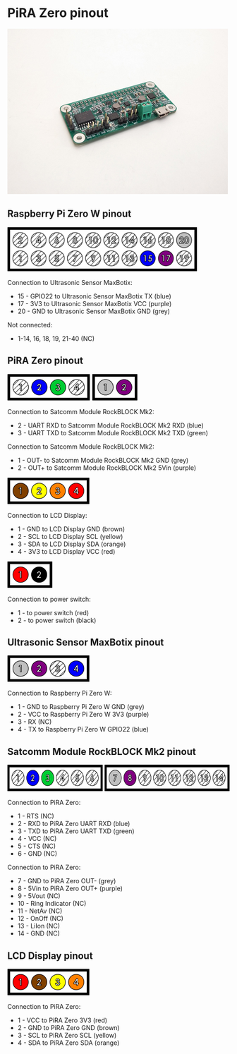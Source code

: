 # PiRA Zero pinout

<img src="/PiRA%20Zero%20pinout/pics/IMG_20171025_102748.jpg"  width="500px" height="375px">

## Raspberry Pi Zero W pinout

<img src="/PiRA%20Zero%20pinout/pics/Raspberry%20Pi%20Zero%20W%20pinout%202x10.png"  height="100px">

Connection to Ultrasonic Sensor MaxBotix:
 * 15 - GPIO22 to Ultrasonic Sensor MaxBotix TX (blue)
 * 17 - 3V3 to Ultrasonic Sensor MaxBotix VCC (purple)
 * 20 - GND to Ultrasonic Sensor MaxBotix GND (grey)

Not connected:
 * 1-14, 16, 18, 19, 21-40 (NC)

## PiRA Zero pinout

<img src="/PiRA%20Zero%20pinout/pics/PiRA%20pinout%201x4%20%2B%201x2.png"  height="60px">

Connection to Satcomm Module RockBLOCK Mk2:
 * 2 - UART RXD to Satcomm Module RockBLOCK Mk2 RXD (blue)
 * 3 - UART TXD to Satcomm Module RockBLOCK Mk2 TXD (green)

Connection to Satcomm Module RockBLOCK Mk2:
 * 1 - OUT- to Satcomm Module RockBLOCK Mk2 GND (grey)
 * 2 - OUT+ to Satcomm Module RockBLOCK Mk2 5Vin (purple)

<img src="/PiRA%20Zero%20pinout/pics/PiRA%20pinout%201x4.png"  height="60px">

Connection to LCD Display:
 * 1 - GND to LCD Display GND (brown)
 * 2 - SCL to LCD Display SCL (yellow)
 * 3 - SDA to LCD Display SDA (orange)
 * 4 - 3V3 to LCD Display VCC (red)

<img src="/PiRA%20Zero%20pinout/pics/PiRA%20pinout%201x2.png"  height="60px">

Connection to power switch:
 * 1 - to power switch (red)
 * 2 - to power switch (black)

## Ultrasonic Sensor MaxBotix pinout

<img src="/PiRA%20Zero%20pinout/pics/Ultrasonic%20Sensor%20MaxBotix%20pinout%201x4.png"  height="60px">

Connection to Raspberry Pi Zero W:
 * 1 - GND to Raspberry Pi Zero W GND (grey)
 * 2 - VCC to Raspberry Pi Zero W 3V3 (purple)
 * 3 - RX (NC)
 * 4 - TX to Raspberry Pi Zero W GPIO22 (blue)
 
 ## Satcomm Module RockBLOCK Mk2 pinout

<img src="/PiRA%20Zero%20pinout/pics/Satcomm%20Module%20RockBLOCK%20Mk2%20pinout%201x6%20%2B%201x8.png"  height="60px">

Connection to PiRA Zero:
 * 1 - RTS (NC)
 * 2 - RXD to PiRA Zero UART RXD (blue)
 * 3 - TXD to PiRA Zero UART TXD (green)
 * 4 - VCC (NC)
 * 5 - CTS (NC)
 * 6 - GND (NC)

Connection to PiRA Zero:
 * 7 - GND to PiRA Zero OUT- (grey)
 * 8 - 5Vin to PiRA Zero OUT+ (purple)
 * 9 - 5Vout (NC)
 * 10 - Ring Indicator (NC)
 * 11 - NetAv (NC)
 * 12 - OnOff (NC)
 * 13 - LiIon (NC)
 * 14 - GND (NC)

 ## LCD Display pinout

<img src="/PiRA%20Zero%20pinout/pics/LCD%20Display%20pinout%201x4.png"  height="60px">

Connection to PiRA Zero:
 * 1 - VCC to PiRA Zero 3V3 (red)
 * 2 - GND to PiRA Zero GND (brown)
 * 3 - SCL to PiRA Zero SCL (yellow)
 * 4 - SDA to PiRA Zero SDA (orange)
